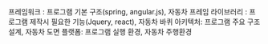 프레임워크 : 프로그램 기본 구조(spring, angular.js), 자동차 프레임
라이브러리 : 프로그램 제작시 필요한 기능(Jquery, react), 자동차 바퀴
아키텍처: 프로그램 주요 구조 설계, 자동차 도면
플랫폼: 프로그램 실행 환경, 자동차 주행환경

